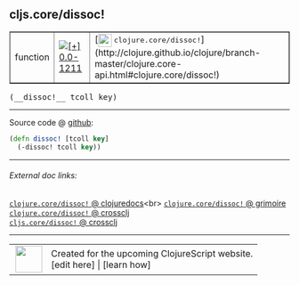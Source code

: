 ## cljs.core/dissoc!



 <table border="1">
<tr>
<td>function</td>
<td><a href="https://github.com/cljsinfo/cljs-api-docs/tree/0.0-1211"><img valign="middle" alt="[+] 0.0-1211" title="Added in 0.0-1211" src="https://img.shields.io/badge/+-0.0--1211-lightgrey.svg"></a> </td>
<td>
[<img height="24px" valign="middle" src="http://i.imgur.com/1GjPKvB.png"> <samp>clojure.core/dissoc!</samp>](http://clojure.github.io/clojure/branch-master/clojure.core-api.html#clojure.core/dissoc!)
</td>
</tr>
</table>


 <samp>
(__dissoc!__ tcoll key)<br>
</samp>

---







Source code @ [github](https://github.com/clojure/clojurescript/blob/r1513/src/cljs/cljs/core.cljs#L2103-L2104):

```clj
(defn dissoc! [tcoll key]
  (-dissoc! tcoll key))
```

<!--
Repo - tag - source tree - lines:

 <pre>
clojurescript @ r1513
└── src
    └── cljs
        └── cljs
            └── <ins>[core.cljs:2103-2104](https://github.com/clojure/clojurescript/blob/r1513/src/cljs/cljs/core.cljs#L2103-L2104)</ins>
</pre>

-->

---



###### External doc links:

[`clojure.core/dissoc!` @ clojuredocs](http://clojuredocs.org/clojure.core/dissoc!)<br>
[`clojure.core/dissoc!` @ grimoire](http://conj.io/store/v1/org.clojure/clojure/1.7.0-beta3/clj/clojure.core/dissoc%21/)<br>
[`clojure.core/dissoc!` @ crossclj](http://crossclj.info/fun/clojure.core/dissoc%21.html)<br>
[`cljs.core/dissoc!` @ crossclj](http://crossclj.info/fun/cljs.core.cljs/dissoc%21.html)<br>

---

 <table>
<tr><td>
<img valign="middle" align="right" width="48px" src="http://i.imgur.com/Hi20huC.png">
</td><td>
Created for the upcoming ClojureScript website.<br>
[edit here] | [learn how]
</td></tr></table>

[edit here]:https://github.com/cljsinfo/cljs-api-docs/blob/master/cljsdoc/cljs.core_dissocBANG.cljsdoc
[learn how]:https://github.com/cljsinfo/cljs-api-docs/wiki/cljsdoc-files

<!--

This information was too distracting to show to readers, but I'll leave it
commented here since it is helpful to:

- pretty-print the data used to generate this document
- and show how to retrieve that data



The API data for this symbol:

```clj
{:ns "cljs.core",
 :name "dissoc!",
 :signature ["[tcoll key]"],
 :history [["+" "0.0-1211"]],
 :type "function",
 :full-name-encode "cljs.core_dissocBANG",
 :source {:code "(defn dissoc! [tcoll key]\n  (-dissoc! tcoll key))",
          :title "Source code",
          :repo "clojurescript",
          :tag "r1513",
          :filename "src/cljs/cljs/core.cljs",
          :lines [2103 2104]},
 :full-name "cljs.core/dissoc!",
 :clj-symbol "clojure.core/dissoc!"}

```

Retrieve the API data for this symbol:

```clj
;; from Clojure REPL
(require '[clojure.edn :as edn])
(-> (slurp "https://raw.githubusercontent.com/cljsinfo/cljs-api-docs/catalog/cljs-api.edn")
    (edn/read-string)
    (get-in [:symbols "cljs.core/dissoc!"]))
```

-->
